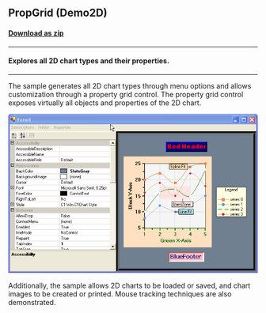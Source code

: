 ## PropGrid (Demo2D)
#### [Download as zip](https://minhaskamal.github.io/DownGit/#/home?url=https://github.com/GrapeCity/ComponentOne-WinForms-Samples/tree/master/NetFramework\Charts\CS\propGrid)
____
#### Explores all 2D chart types and their properties.
____
The sample generates all 2D chart types through menu options and allows customization through a property grid control.
The property grid control exposes virtually all objects and properties of the 2D chart.

![screenshot](screenshot.png)

Additionally, the sample allows 2D charts to be loaded or saved, and chart images to be created or printed.
Mouse tracking techniques are also demonstrated.